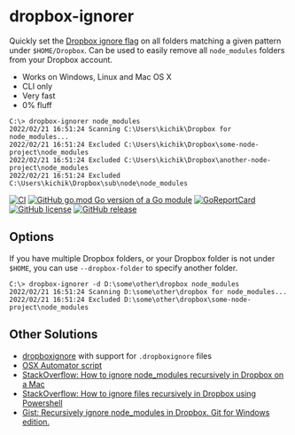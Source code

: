 # dropbox-ignorer

Quickly set the [Dropbox ignore flag](https://help.dropbox.com/files-folders/restore-delete/ignored-files) on all
folders matching a given pattern under `$HOME/Dropbox`. Can be used to easily remove all `node_modules` folders from
your Dropbox account.

* Works on Windows, Linux and Mac OS X
* CLI only
* Very fast
* 0% fluff

```
C:\> dropbox-ignorer node_modules
2022/02/21 16:51:24 Scanning C:\Users\kichik\Dropbox for node_modules...
2022/02/21 16:51:24 Excluded C:\Users\kichik\Dropbox\some-node-project\node_modules
2022/02/21 16:51:24 Excluded C:\Users\kichik\Dropbox\another-node-project\node_modules
2022/02/21 16:51:24 Excluded C:\Users\kichik\Dropbox\sub\node\node_modules
```

[![CI](https://github.com/kichik/dropbox-ignorer/actions/workflows/goreleaser.yml/badge.svg)](https://github.com/kichik/dropbox-ignorer/actions/workflows/goreleaser.yml) [![GitHub go.mod Go version of a Go module](https://img.shields.io/github/go-mod/go-version/kichik/dropbox-ignorer.svg)](https://github.com/kichik/dropbox-ignorer)
[![GoReportCard](https://goreportcard.com/badge/github.com/kichik/dropbox-ignorer)](https://goreportcard.com/report/github.com/kichik/dropbox-ignorer) [![GitHub license](https://img.shields.io/github/license/kichik/dropbox-ignorer.svg)](https://github.com/kichik/dropbox-ignorer/blob/main/LICENSE) [![GitHub release](https://img.shields.io/github/release/kichik/dropbox-ignorer.svg)](https://GitHub.com/kichik/dropbox-ignorer/releases/)

## Options

If you have multiple Dropbox folders, or your Dropbox folder is not under `$HOME`, you can use `--dropbox-folder` to specify another folder.

```
C:\> dropbox-ignorer -d D:\some\other\dropbox node_modules
2022/02/21 16:51:24 Scanning D:\some\other\dropbox for node_modules...
2022/02/21 16:51:24 Excluded D:\some\other\dropbox\some-node-project\node_modules
```

## Other Solutions

* [dropboxignore](https://dropboxignore.simakis.me/) with support for `.dropboxignore` files
* [OSX Automator script](https://medium.com/@bozzified/dropbox-ignore-solving-ignoring-node-modules-and-other-folders-from-syncing-on-a-mac-ae5fa44543e8)
* [StackOverflow: How to ignore node_modules recursively in Dropbox on a Mac](https://stackoverflow.com/a/69655523/492773)
* [StackOverflow: How to ignore files recursively in Dropbox using Powershell](https://stackoverflow.com/q/68714334/492773)
* [Gist: Recursively ignore node_modules in Dropbox. Git for Windows edition.](https://gist.github.com/Leftium/290422ceff5c4af165198a2005ee33df)
